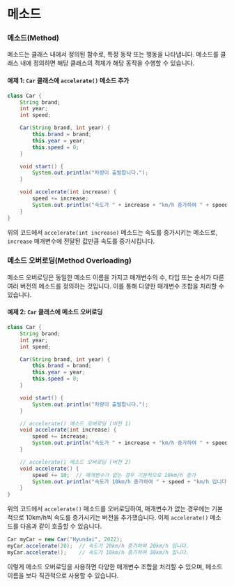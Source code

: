 # 메소드

### 메소드(Method)

메소드는 클래스 내에서 정의된 함수로, 특정 동작 또는 행동을 나타냅니다. 메소드를 클래스 내에 정의하면 해당 클래스의 객체가 해당 동작을 수행할 수 있습니다.

#### **예제 1: `Car` 클래스에 `accelerate()` 메소드 추가**

```java
class Car {
    String brand;
    int year;
    int speed;

    Car(String brand, int year) {
        this.brand = brand;
        this.year = year;
        this.speed = 0;
    }

    void start() {
        System.out.println("차량이 출발합니다.");
    }

    void accelerate(int increase) {
        speed += increase;
        System.out.println("속도가 " + increase + "km/h 증가하여 " + speed + "km/h 입니다.");
    }
}
```

위의 코드에서 `accelerate(int increase)` 메소드는 속도를 증가시키는 메소드로, `increase` 매개변수에 전달된 값만큼 속도를 증가시킵니다.



### 메소드 오버로딩(Method Overloading)

메소드 오버로딩은 동일한 메소드 이름을 가지고 매개변수의 수, 타입 또는 순서가 다른 여러 버전의 메소드를 정의하는 것입니다. 이를 통해 다양한 매개변수 조합을 처리할 수 있습니다.

#### **예제 2: `Car` 클래스에 메소드 오버로딩**

```java
class Car {
    String brand;
    int year;
    int speed;

    Car(String brand, int year) {
        this.brand = brand;
        this.year = year;
        this.speed = 0;
    }

    void start() {
        System.out.println("차량이 출발합니다.");
    }

    // accelerate() 메소드 오버로딩 (버전 1)
    void accelerate(int increase) {
        speed += increase;
        System.out.println("속도가 " + increase + "km/h 증가하여 " + speed + "km/h 입니다.");
    }

    // accelerate() 메소드 오버로딩 (버전 2)
    void accelerate() {
        speed += 10;  // 매개변수가 없는 경우 기본적으로 10km/h 증가
        System.out.println("속도가 10km/h 증가하여 " + speed + "km/h 입니다.");
    }
}
```

위의 코드에서 `accelerate()` 메소드를 오버로딩하여, 매개변수가 없는 경우에는 기본적으로 10km/h씩 속도를 증가시키는 버전을 추가했습니다. 이제 `accelerate()` 메소드를 다음과 같이 호출할 수 있습니다.

```java
Car myCar = new Car("Hyundai", 2022);
myCar.accelerate(20);  // 속도가 20km/h 증가하여 20km/h 입니다.
myCar.accelerate();    // 속도가 10km/h 증가하여 30km/h 입니다.
```

이렇게 메소드 오버로딩을 사용하면 다양한 매개변수 조합을 처리할 수 있으며, 메소드 이름을 보다 직관적으로 사용할 수 있습니다.

